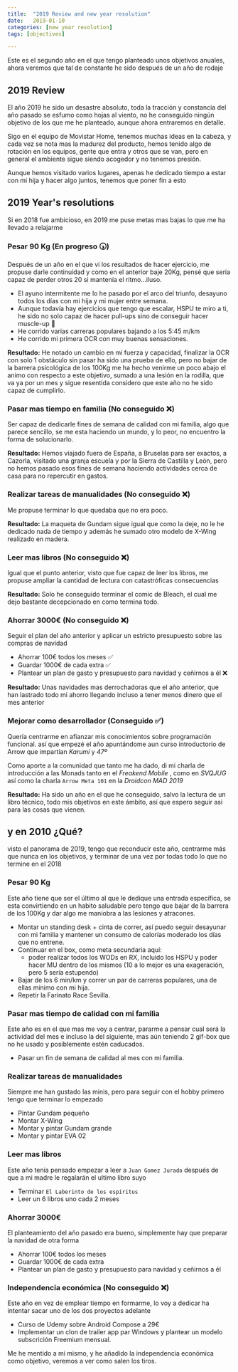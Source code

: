 ```yaml
---
title:  "2019 Review and new year resolution"
date:   2019-01-10
categories: [new year resolution]
tags: [objectives]

---
```

Este es el segundo año en el que tengo planteado unos objetivos anuales, ahora veremos que tal de constante he sido después de un año de rodaje
<!--more-->

## 2019 Review

El año 2019 he sido un desastre absoluto, toda la tracción y constancia del año pasado se esfumo como hojas al viento, no he conseguido ningún objetivo de los que me he planteado, aunque ahora entraremos en detalle.

Sigo en el equipo de Movistar Home, tenemos muchas ideas en la cabeza, y cada vez se nota mas la madurez del producto, hemos tenido algo de rotación en los equipos, gente que entra y otros que se van, pero en general el ambiente sigue siendo acogedor y no tenemos presión.

Aunque hemos visitado varios lugares, apenas he dedicado tiempo a estar con mi hija y hacer algo juntos, tenemos que poner fin a esto

## 2019 Year's resolutions

Si en 2018 fue ambicioso, en 2019 me puse metas mas bajas lo que me ha llevado a relajarme

### Pesar 90 Kg (En progreso :clock530:)

Después de un año en el que vi los resultados de hacer ejercicio, me propuse darle continuidad y como en el anterior baje 20Kg, pensé que seria capaz de perder otros 20 si mantenía el ritmo...iluso.

*  El ayuno intermitente me lo he pasado por el arco del triunfo, desayuno todos los días con mi hija y mi mujer entre semana.
* Aunque todavía hay ejercicios que tengo que escalar, HSPU te miro a ti, he sido no solo capaz de hacer pull-ups sino de conseguir hacer muscle-up :muscle:
* He corrido varias carreras populares bajando a los 5:45 m/km
* He corrido mi primera OCR con muy buenas sensaciones.

**Resultado:** He notado un cambio en mi fuerza y capacidad, finalizar la OCR con solo 1 obstáculo sin pasar ha sido una prueba de ello, pero no bajar de la barrera psicológica de los 100Kg me ha hecho venirme un poco abajo el animo con respecto a este objetivo, sumado a una lesión en la rodilla, que va ya por un mes y sigue resentida considero que este año no he sido capaz de cumplirlo.

### Pasar mas tiempo en familia (No conseguido :x:)

Ser capaz de dedicarle fines de semana de calidad con mi familia, algo que parece sencillo, se me esta haciendo un mundo, y lo peor, no encuentro la forma de solucionarlo.

**Resultado:** Hemos viajado fuera de España, a Bruselas para ser exactos, a Cazorla, visitado una granja escuela y por la Sierra de Castilla y León, pero no hemos pasado esos fines de semana haciendo actividades cerca de casa para no repercutir en gastos.

### Realizar tareas de manualidades (No conseguido :x:)

Me propuse terminar lo que quedaba que no era poco.

**Resultado:** La maqueta de Gundam sigue igual que como la deje, no le he dedicado nada de tiempo y además he sumado otro modelo de X-Wing realizado en madera.

### Leer mas libros (No conseguido :x:)

Igual que el punto anterior, visto que fue capaz de leer los libros, me propuse ampliar la cantidad de lectura con catastróficas consecuencias

**Resultado:** Solo he conseguido terminar el comic de Bleach, el cual me dejo bastante decepcionado en como termina todo.

### Ahorrar 3000€ (No conseguido :x:)

Seguir el plan del año anterior y aplicar un estricto presupuesto sobre las compras de navidad

*    Ahorrar 100€ todos los meses :white_check_mark:
*    Guardar 1000€ de cada extra :white_check_mark: 
*    Plantear un plan de gasto y presupuesto para navidad y ceñirnos a él :x:

**Resultado:** Unas navidades mas derrochadoras que el año anterior, que han lastrado todo mi ahorro llegando incluso a tener menos dinero que el mes anterior 

### Mejorar como desarrollador (Conseguido :white_check_mark:)

Quería centrarme en afianzar mis conocimientos sobre programación funcional. así que empezé el año apuntándome aun curso introductorio de Arrow que impartían *Karumi* y *47º* 

Como aporte a la comunidad que tanto me ha dado, di mi charla de introducción a las Monads tanto en el *Freakend Mobile* , como en *SVQJUG* así como la charla `Arrow Meta 101` en la *Droidcon MAD 2019* 

**Resultado:** Ha sido un año en el que he conseguido, salvo la lectura de un libro técnico, todo mis objetivos en este ámbito, así que espero seguir asi para las cosas que vienen.

## y en 2010 ¿Qué?

visto el panorama de 2019, tengo que reconducir este año, centrarme más que nunca en los objetivos, y terminar de una vez por todas todo lo que no termine en el 2018

### Pesar 90 Kg

Este año tiene que ser el último al que le dedique una entrada especifica, se esta convirtiendo en un habito saludable pero tengo que bajar de la barrera de los 100Kg y dar algo me maniobra a las lesiones y atracones.

* Montar un standing desk + cinta de correr, así puedo seguir desayunar con mi familia y mantener un consumo de calorías moderado los días que no entrene.
* Continuar en el box, como meta secundaria aquí:
  * poder realizar todos los WODs en RX, incluido los HSPU y poder hacer MU dentro de los mismos (10 a lo mejor es una exageración, pero 5 sería estupendo)
* Bajar de los 6 min/km y correr un par de carreras populares, una de ellas mínimo con mi hija.
* Repetir la Farinato Race Sevilla.

### Pasar mas tiempo de calidad con mi familia

Este año es en el que mas me voy a centrar, pararme a pensar cual será la actividad del mes e incluso la del siguiente, mas aún teniendo 2 gif-box que no he usado y posiblemente estén caducados.

* Pasar un fin de semana de calidad al mes con mi familia.

### Realizar tareas de manualidades

Siempre me han gustado las minis, pero para seguir con el hobby primero tengo que terminar lo empezado

* Pintar Gundam pequeño
* Montar X-Wing
* Montar y pintar Gundam grande
* Montar y pintar EVA 02

### Leer mas libros

Este año tenia pensado empezar a leer a `Juan Gomez Jurado` después de que a mi madre le regalarán el ultimo libro suyo

* Terminar `El Laberinto de los espíritus`
* Leer un 6 libros uno cada 2 meses

### Ahorrar 3000€

El planteamiento del año pasado era bueno, simplemente hay que preparar la navidad de otra forma

* Ahorrar 100€ todos los meses
* Guardar 1000€ de cada extra
* Plantear un plan de gasto y presupuesto para navidad y ceñirnos a él

### Independencia económica (No conseguido :x:)

Este año en vez de emplear tiempo en formarme, lo voy a dedicar ha intentar sacar uno de los dos proyectos adelante

* Curso de Udemy sobre Android Compose a 29€
* Implementar un clon de trailer app par Windows y plantear un modelo subscrición Freemium mensual.

Me he mentido a mi mismo, y he añadido la independencia económica como objetivo, veremos a ver como salen los tiros.